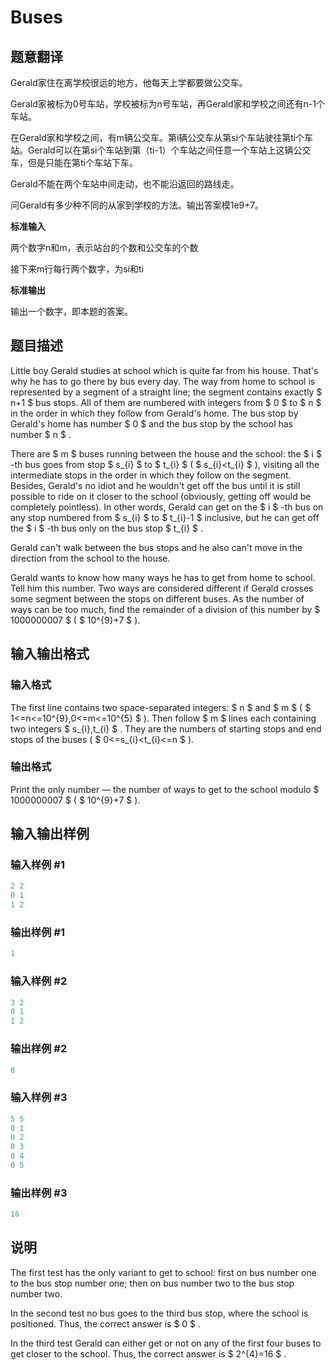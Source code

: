 # Buses

## 题意翻译

Gerald家住在离学校很远的地方，他每天上学都要做公交车。

Gerald家被标为0号车站，学校被标为n号车站，再Gerald家和学校之间还有n-1个车站。

在Gerald家和学校之间，有m辆公交车。第i辆公交车从第si个车站驶往第ti个车站。Gerald可以在第si个车站到第（ti-1）个车站之间任意一个车站上这辆公交车，但是只能在第ti个车站下车。

Gerald不能在两个车站中间走动，也不能沿返回的路线走。

问Gerald有多少种不同的从家到学校的方法。输出答案模1e9+7。

**标准输入**

两个数字n和m，表示站台的个数和公交车的个数

接下来m行每行两个数字，为si和ti

**标准输出**

输出一个数字，即本题的答案。

## 题目描述

Little boy Gerald studies at school which is quite far from his house. That's why he has to go there by bus every day. The way from home to school is represented by a segment of a straight line; the segment contains exactly $ n+1 $ bus stops. All of them are numbered with integers from $ 0 $ to $ n $ in the order in which they follow from Gerald's home. The bus stop by Gerald's home has number $ 0 $ and the bus stop by the school has number $ n $ .

There are $ m $ buses running between the house and the school: the $ i $ -th bus goes from stop $ s_{i} $ to $ t_{i} $ ( $ s_{i}&lt;t_{i} $ ), visiting all the intermediate stops in the order in which they follow on the segment. Besides, Gerald's no idiot and he wouldn't get off the bus until it is still possible to ride on it closer to the school (obviously, getting off would be completely pointless). In other words, Gerald can get on the $ i $ -th bus on any stop numbered from $ s_{i} $ to $ t_{i}-1 $ inclusive, but he can get off the $ i $ -th bus only on the bus stop $ t_{i} $ .

Gerald can't walk between the bus stops and he also can't move in the direction from the school to the house.

Gerald wants to know how many ways he has to get from home to school. Tell him this number. Two ways are considered different if Gerald crosses some segment between the stops on different buses. As the number of ways can be too much, find the remainder of a division of this number by $ 1000000007 $ ( $ 10^{9}+7 $ ).

## 输入输出格式

### 输入格式

The first line contains two space-separated integers: $ n $ and $ m $ ( $ 1<=n<=10^{9},0<=m<=10^{5} $ ). Then follow $ m $ lines each containing two integers $ s_{i},t_{i} $ . They are the numbers of starting stops and end stops of the buses ( $ 0<=s_{i}&lt;t_{i}<=n $ ).

### 输出格式

Print the only number — the number of ways to get to the school modulo $ 1000000007 $ ( $ 10^{9}+7 $ ).

## 输入输出样例

### 输入样例 #1

```cpp
2 2
0 1
1 2

```
### 输出样例 #1

```cpp
1

```
### 输入样例 #2

```cpp
3 2
0 1
1 2

```
### 输出样例 #2

```cpp
0

```
### 输入样例 #3

```cpp
5 5
0 1
0 2
0 3
0 4
0 5

```
### 输出样例 #3

```cpp
16

```
## 说明

The first test has the only variant to get to school: first on bus number one to the bus stop number one; then on bus number two to the bus stop number two.

In the second test no bus goes to the third bus stop, where the school is positioned. Thus, the correct answer is $ 0 $ .

In the third test Gerald can either get or not on any of the first four buses to get closer to the school. Thus, the correct answer is $ 2^{4}=16 $ .

